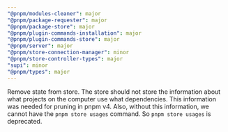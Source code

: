 ```yaml
---
"@pnpm/modules-cleaner": major
"@pnpm/package-requester": major
"@pnpm/package-store": major
"@pnpm/plugin-commands-installation": major
"@pnpm/plugin-commands-store": major
"@pnpm/server": major
"@pnpm/store-connection-manager": minor
"@pnpm/store-controller-types": major
"supi": minor
"@pnpm/types": major
---
```


Remove state from store. The store should not store the information about what projects on the computer use what dependencies. This information was needed for pruning in pnpm v4. Also, without this information, we cannot have the `pnpm store usages` command. So `pnpm store usages` is deprecated.

